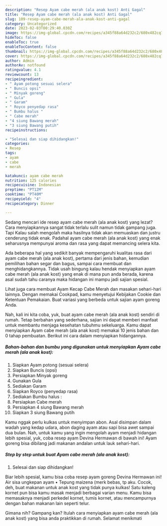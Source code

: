 ```yaml
---
description: "Resep Ayam cabe merah (ala anak kost) Anti Gagal"
title: "Resep Ayam cabe merah (ala anak kost) Anti Gagal"
slug: 109-resep-ayam-cabe-merah-ala-anak-kost-anti-gagal
category: Uncategorized
date: 2023-02-03T00:29:40.030Z
image: https://img-global.cpcdn.com/recipes/a345f88a64d232c2/680x482cq70/ayam-cabe-merah-ala-anak-kost-foto-resep-utama.jpg
hideToc: false
enableToc: true
enableTocContent: false
thumbnail: https://img-global.cpcdn.com/recipes/a345f88a64d232c2/680x482cq70/ayam-cabe-merah-ala-anak-kost-foto-resep-utama.jpg
cover: https://img-global.cpcdn.com/recipes/a345f88a64d232c2/680x482cq70/ayam-cabe-merah-ala-anak-kost-foto-resep-utama.jpg
author: Admin
authorAv: notfound
ratingvalue: 4.1
reviewcount: 13
recipeingredient:
- " Ayam potong sesuai selera"
- " Buncis opsi"
- " Minyak goreng"
- " Gula"
- " Garam"
- " Royco penyedap rasa"
- " Bumbu halus "
- " Cabe merah"
- "4 siung Bawang merah"
- "3 siung Bawang putih"
recipeinstructions:

- "Selesai dan siap dihidangkan!"
categories:
- Resep
tags:
- ayam
- cabe
- merah

katakunci: ayam cabe merah 
nutrition: 125 calories
recipecuisine: Indonesian
preptime: "PT12M"
cooktime: "PT40M"
recipeyield: "4"
recipecategory: Dinner

---
```



Sedang mencari ide resep ayam cabe merah (ala anak kost) yang lezat? Cara menyiapkannya sangat tidak terlalu sulit namun tidak gampang juga. Tapi Kalau salah mengolah maka hasilnya tidak akan memuaskan dan justru cenderung tidak enak. Padahal ayam cabe merah (ala anak kost) yang enak seharusnya mempunyai aroma dan rasa yang dapat memancing selera kita.


Ada beberapa hal yang sedikit banyak mempengaruhi kualitas rasa dari ayam cabe merah (ala anak kost), pertama dari jenis bahan, kemudian pemilihan bahan segar dan bagus, sampai cara membuat dan menghidangkannya. Tidak usah bingung kalau hendak menyiapkan ayam cabe merah (ala anak kost) yang enak di mana pun anda berada, karena asal sudah tahu caranya maka hidangan ini mampu jadi sajian spesial.

Lihat juga cara membuat Ayam Kecap Cabe Merah dan masakan sehari-hari lainnya. Dengan memakai Cookpad, kamu menyetujui Kebijakan Cookie dan Ketentuan Pemakaian. Buat variasi yang berbeda untuk sajian ayam goreng Anda.


Nah, kali ini kita coba, yuk, buat ayam cabe merah (ala anak kost) sendiri di rumah. Tetap berbahan yang sederhana, sajian ini dapat memberi manfaat untuk membantu menjaga kesehatan tubuhmu sekeluarga. Kamu dapat menyiapkan Ayam cabe merah (ala anak kost) memakai 10 jenis bahan dan 0 tahap pembuatan. Berikut ini cara dalam menyiapkan hidangannya.

<!--inarticleads1-->

##### Bahan-bahan dan bumbu yang digunakan untuk menyiapkan Ayam cabe merah (ala anak kost):

1. Siapkan  Ayam potong (sesuai selera)
1. Siapkan  Buncis (opsi)
1. Persiapkan  Minyak goreng
1. Gunakan  Gula
1. Sediakan  Garam
1. Siapkan  Royco (penyedap rasa)
1. Sediakan  Bumbu halus :
1. Persiapkan  Cabe merah
1. Persiapkan 4 siung Bawang merah
1. Siapkan 3 siung Bawang putih


Kamu nggak perlu kulkas untuk menyimpan abon. Asal disimpan dalam wadah yang kedap udara, abon daging ayam atau sapi bisa awet sampai dua bulan. Nah, untuk kamu yang ingin mengolah ayam menjadi hidangan lebih spesial, yuk, coba resep ayam Devina Hermawan di bawah ini! Ayam goreng bisa dibilang jadi makanan andalan untuk lauk sehari-hari. 

<!--inarticleads2-->

##### Step by step untuk buat Ayam cabe merah (ala anak kost):


1. Selesai dan siap dihidangkan!

Biar lebih spesial, kamu bisa coba resep ayam goreng Devina Hermawan ini! Air sisa ungkepan ayam • Tepung maizena (merk bebas, tp aku. Cocok, deh, buat makanan untuk anak kost yang tidak punya kulkas! Satu kaleng kornet pun bisa kamu masak menjadi berbagai varian menu. Kamu bisa memasaknya menjadi perkedel kornet, tumis kornet, atau mencampurnya dengan bahan makanan lain seperti telur. 

Gimana nih? Gampang kan? Itulah cara menyiapkan ayam cabe merah (ala anak kost) yang bisa anda praktikkan di rumah. Selamat menikmati
